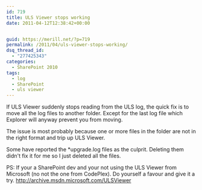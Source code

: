```yaml
---
id: 719
title: ULS Viewer stops working
date: 2011-04-12T12:38:42+00:00


guid: https://merill.net/?p=719
permalink: /2011/04/uls-viewer-stops-working/
dsq_thread_id:
  - "277425343"
categories:
  - SharePoint 2010
tags:
  - log
  - SharePoint
  - uls viewer
---
```

If ULS Viewer suddenly stops reading from the ULS log, the quick fix is to move all the log files to another folder. Except for the last log file which Explorer will anyway prevent you from moving.

The issue is most probably because one or more files in the folder are not in the right format and trip up ULS Viewer. 

Some have reported the *upgrade.log files as the culprit. Deleting them didn't fix it for me so I just deleted all the files.

PS: If your a SharePoint dev and your not using the ULS Viewer from Microsoft (no not the one from CodePlex). Do yourself a favour and give it a try.
<a href="http://archive.msdn.microsoft.com/ULSViewer">http://archive.msdn.microsoft.com/ULSViewer</a>